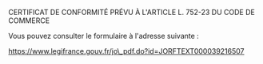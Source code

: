 CERTIFICAT DE CONFORMITÉ PRÉVU À L'ARTICLE L. 752-23 DU CODE DE COMMERCE



Vous pouvez consulter le formulaire à l'adresse suivante :



https://www.legifrance.gouv.fr/jo\_pdf.do?id=JORFTEXT000039216507


